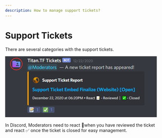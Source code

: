 ```yaml
---
description: How to manage support tickets?
---
```


# Support Tickets

There are several categories with the support tickets. 

![Example of a Support Ticket alert in discord](../.gitbook/assets/image.png)

In Discord, Moderators need to react 📝when you have reviewed the ticket and react ✅ once the ticket is closed for easy management.




